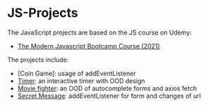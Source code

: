# JS-Projects
 
The JavaScript projects are based on the JS course on Udemy: 
 - [The Modern Javascript Bootcamp Course (2021)](https://www.udemy.com/course/javascript-beginners-complete-tutorial/)

The projects include:
 - [Coin Game]: usage of addEventListener
 - [Timer](https://github.com/hansxiao7/JS-Projects/tree/main/Timer): an interactive timer with OOD design
 - [Movie fighter](https://github.com/hansxiao7/JS-Projects/tree/main/Movie%20Fight): an OOD of autocomplete forms and axios fetch
 - [Secret Message](https://github.com/hansxiao7/JS-Projects/tree/main/Secrete%20Msg): addEventListener for form and changes of url

